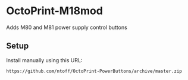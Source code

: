 # OctoPrint-M18mod

Adds M80 and M81 power supply control buttons

## Setup

Install manually using this URL:

    https://github.com/ntoff/OctoPrint-PowerButtons/archive/master.zip



